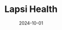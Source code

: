 ---  
layout: startup_page  
title: "Lapsi Health"  
id: "lapsihealth.com"  
permalink: "/lapsihealthlapsihealth.com10012024/"  
website: "https://lapsihealth.com/"  
funding_round: "Seed"  
funding_amount: "$3.7M"  
investors: "Modi Ventures"  
about: "Lapsi Health develops Keikku, a device that transforms stethoscope auscultation into data-rich moments for advanced AI-driven analytics in healthcare. It aims to enhance remote healthcare by enabling clinicians to screen, monitor, and treat patients remotely using sound-based diagnostics. Keikku's wireless design and data-sharing capabilities empower frontline clinicians without complex technology."  
markets: "Healthtech, AI, Health Care, Health Diagnostics, Home Health Care, Medical Device, Personal Health"  
hq: "Amsterdam, Noord-Holland, The Netherlands"  
founded_year: "2021"  
linkedin: "https://www.linkedin.com/company/lapsihealth"  
twitter: "https://twitter.com/lapsihealth"  
instagram: ""  
facebook: "https://www.facebook.com/Lapsi-Health"  
crunchbase: "https://www.crunchbase.com/organization/lapsi-health"  
pitchbook: "https://pitchbook.com/profiles/company/493793-20"  

date_display: "01-Oct-2024"  
date: "2024-10-01"

# SEO Optimization  
meta_title: "Lapsi Health - Seed Funding ($3.7M)"  
meta_description: "Lapsi Health, Lapsi Health develops Keikku, a device that transforms stethoscope auscultation into data-rich moments for advanced AI-driven analytics in healthcare...."  
meta_keywords: "Lapsi Health, Healthtech, AI, Health Care, Health Diagnostics, Home Health Care, Medical Device, Personal Health, Seed funding"  
canonical_url: "https://startup.projectstartups.com/lapsihealthlapsihealth.com10012024/"  
---